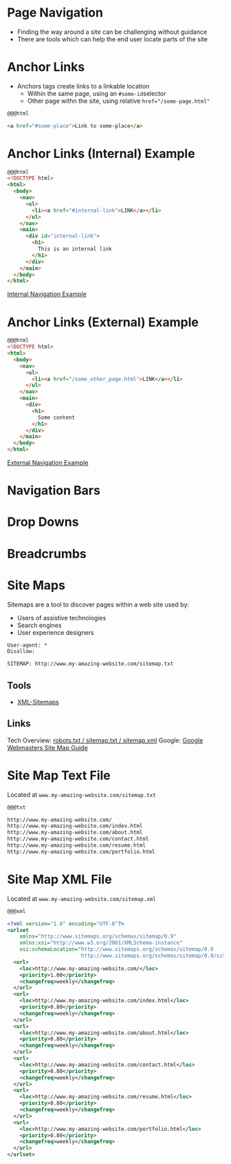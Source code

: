 # Page Navigation

  * Finding the way around a site can be challenging without guidance
  * There are tools which can help the end user locate parts of the site

# Anchor Links

* Anchors tags create links to a linkable location
    * Within the same page, using an `#some-id`selector
    * Other page withn the site, using relative `href="/some-page.html"`

```html
@@@html

<a href="#some-place">Link to some-place</a>
```

# Anchor Links (Internal) Example

```html
@@@html
<!DOCTYPE html>
<html>
  <body>
    <nav>
      <ul>
        <li><a href="#internal-link">LINK</a></li>
      </ul>
    </nav>
    <main>
      <div id="internal-link">
        <h1>
          This is an internal link
        </h1>
      </div>
    </main>
  </body>
</html>
```

[Internal Navigation Example](./navigation-anchors-internal.html)

# Anchor Links (External) Example

```html
@@@html
<!DOCTYPE html>
<html>
  <body>
    <nav>
      <ul>
        <li><a href="/some_other_page.html">LINK</a></li>
      </ul>
    </nav>
    <main>
      <div>
        <h1>
          Some content
        </h1>
      </div>
    </main>
  </body>
</html>
```

[External Navigation Example](./navigation-anchors-external-0.html)

# Navigation Bars

# Drop Downs

# Breadcrumbs

# Site Maps

Sitemaps are a tool to discover pages within a web site used by:

  * Users of assistive technologies
  * Search engines
  * User experience designers

```txt
User-agent: *
Disallow:

SITEMAP: http://www.my-amazing-website.com/sitemap.txt
```

## Tools
  * [XML-Sitemaps](https://www.xml-sitemaps.com/)

## Links

Tech Overview: [robots.txt / sitemap.txt / sitemap.xml](http://www.my-amazing-website.com/robots-sitemaps.html)
Google: [Google Webmasters Site Map Guide](https://support.google.com/webmasters/answer/183668?hl=en&ref_topic=4581190)

# Site Map Text File

Located at `www.my-amazing-website.com/sitemap.txt`

```txt
@@@txt

http://www.my-amazing-website.com/
http://www.my-amazing-website.com/index.html
http://www.my-amazing-website.com/about.html
http://www.my-amazing-website.com/contact.html
http://www.my-amazing-website.com/resume.html
http://www.my-amazing-website.com/portfolio.html
```

# Site Map XML File

Located at `www.my-amazing-website.com/sitemap.xml`

```xml
@@@xml

<?xml version="1.0" encoding="UTF-8"?>
<urlset
    xmlns="http://www.sitemaps.org/schemas/sitemap/0.9"
    xmlns:xsi="http://www.w3.org/2001/XMLSchema-instance"
    xsi:schemaLocation="http://www.sitemaps.org/schemas/sitemap/0.9
                        http://www.sitemaps.org/schemas/sitemap/0.9/sitemap.xsd">
  <url>
    <loc>http://www.my-amazing-website.com/</loc>
    <priority>1.00</priority>
    <changefreq>weekly</changefreq>
  </url>
  <url>
    <loc>http://www.my-amazing-website.com/index.html</loc>
    <priority>0.80</priority>
    <changefreq>weekly</changefreq>
  </url>
  <url>
    <loc>http://www.my-amazing-website.com/about.html</loc>
    <priority>0.80</priority>
    <changefreq>weekly</changefreq>
  </url>
  <url>
    <loc>http://www.my-amazing-website.com/contact.html</loc>
    <priority>0.80</priority>
    <changefreq>weekly</changefreq>
  </url>
  <url>
    <loc>http://www.my-amazing-website.com/resume.html</loc>
    <priority>0.80</priority>
    <changefreq>weekly</changefreq>
  </url>
  <url>
    <loc>http://www.my-amazing-website.com/portfolio.html</loc>
    <priority>0.80</priority>
    <changefreq>weekly</changefreq>
  </url>
</urlset>
```
